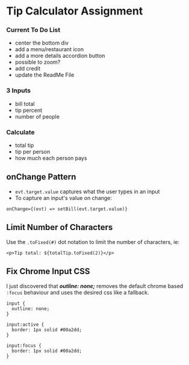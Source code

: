 # Tip Calculator Assignment

### Current To Do List
* center the bottom div
* add a menu/restaurant icon
* add a more details accordion button
* possible to zoom?
* add credit
* update the ReadMe File

### 3 Inputs

* bill total
* tip percent
* number of people

### Calculate

* total tip
* tip per person
* how much each person pays

## onChange Pattern

* `evt.target.value` captures what the user types in an input
* To capture an input's value on change:

```
onChange={(evt) => setBill(evt.target.value)}
```

## Limit Number of Characters

Use the `.toFixed(#)` dot notation to limit the number of characters, ie:

```
<p>Tip total: ${totalTip.toFixed(2)}</p>
```

## Fix Chrome Input CSS

I just discovered that ***outline: none;*** removes the default chrome based `:focus` behaviour and uses the desired css like a fallback.

```
input {
  outline: none;
}

input:active {
  border: 1px solid #00a2dd;
}

input:focus {
  border: 1px solid #00a2dd;
}
```